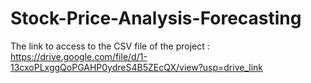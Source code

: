 # Stock-Price-Analysis-Forecasting


The link to access to the CSV file of the project : https://drive.google.com/file/d/1-13cxoPLxggQoPGAHP0ydreS4B5ZEcQX/view?usp=drive_link
